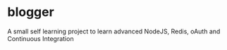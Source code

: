 # blogger
A small self learning project to learn advanced NodeJS, Redis, oAuth and Continuous Integration
